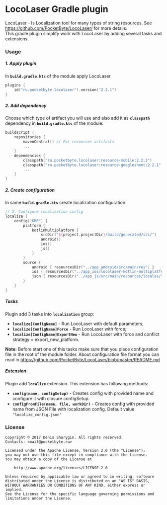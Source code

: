 # LocoLaser Gradle plugin
LocoLaser - Is Localization tool for many types of string resources. See https://github.com/PocketByte/LocoLaser/ for more details.  
This gradle plugin simplify work with LocoLaser by adding several tasks and extensions.
### Usage
##### 1. Apply plugin
In **`build.gradle.kts`** of the module apply LocoLaser
```kotlin
plugins {
    id("ru.pocketbyte.locolaser").version("2.2.1")
}
```
##### 2. Add dependency
Choose which type of artifact you will use and also add it as **`classpath`** dependency in **`build.gradle.kts`** of the module:
```kotlin
buildscript {
    repositories {
        mavenCentral() // For resources artifacts
        ...
    }
    dependencies {
        classpath("ru.pocketbyte.locolaser:resource-mobile:2.2.1")
        classpath("ru.pocketbyte.locolaser:resource-googlesheet:2.2.1")
        ...
    }
}
```
##### 2. Create configuration
In same **`build.gradle.kts`** create localization configuration:
```kotlin
// 2: Configure localization config
localize {
    config("KMP") {
        platform {
            kotlinMultiplatform {
                srcDir("${project.projectDir}/build/generated/src/")
                android()
                ios()
                js()
            }
        }
        source {
            android { resourcesDir("../app_android/src/main/res") }
            ios { resourcesDir("../app_ios/locolaser-kotlin-multiplatform-example/") }
            json { resourcesDir("../app_js/src/main/resources/locales/") }
        }
    }
}
```

##### Tasks
Plugin add 3 tasks into **`localization`** group:
- **`localize[ConfigName]`** - Run LocoLaser with default parameters;
- **`localize[ConfigName]Force`** - Run LocoLaser with force;
- **`localize[ConfigName]ExportNew`** - Run LocoLaser with force and conflict strategy = export_new_platform.

**Note:** Before start one of this tasks make sure that you place configuration file in the root of the module folder.
About configuration file format you can read in https://github.com/PocketByte/LocoLaser/blob/master/README.md

##### Extension
Plugin add **`localize`** extension. This extension has following methods:
- **`config(name, configSetup)`** - Creates config with provided name and configure it with closure configSetup.
- **`configFromFile(name, file, workDir)`** - Creates config with provided name from JSON File with localization config. Default value `"localize_config.json"`

### License
```
Copyright © 2017 Denis Shurygin. All rights reserved.
Contacts: <mail@pocketbyte.ru>

Licensed under the Apache License, Version 2.0 (the "License");
you may not use this file except in compliance with the License.
You may obtain a copy of the License at

    http://www.apache.org/licenses/LICENSE-2.0

Unless required by applicable law or agreed to in writing, software
distributed under the License is distributed on an "AS IS" BASIS,
WITHOUT WARRANTIES OR CONDITIONS OF ANY KIND, either express or implied.
See the License for the specific language governing permissions and
limitations under the License.
```
